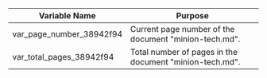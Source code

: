 
| Variable Name                 | Purpose                                                      |
|-------------------------------|--------------------------------------------------------------|
| var_page_number_38942f94      | Current page number of the document "minion-tech.md".        |
| var_total_pages_38942f94      | Total number of pages in the document "minion-tech.md".      |
